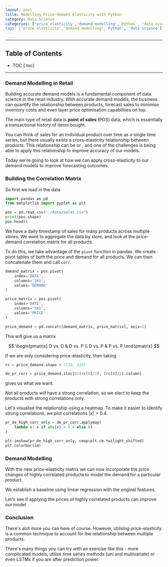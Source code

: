 ```yaml
---
layout: post
title: Modelling Price-demand Elasticity with Python
category: Data Science
categories: ['price elasticity','demand modelling', Python', 'data science']
tags: ['price elasticity','demand modelling', Python', 'data science']
---
```


---
<h2 class="no_toc">Table of Contents</h2>

* TOC
{:toc}

<!-- Need this for table of contents above -->
---


### Demand Modelling in Retail

Building accurate demand models is a fundamental component of data science in the retail industry. With accurate demand models, the business can quantify the relationship between products, forecast sales to minimise inventory costs and even layer price optimisation capabilities on top.

The main type of retail data is __point of sales__ (POS) data, which is essentially a transactional history of items bought. 

You can think of sales for an individual product over time as a single time series, but there usually exists a cross-elasticity relationship between products. This relationship can be <good> or <bad>, and one of the challenges is being able to apply this relationship to improve accuracy of our models. 

Today we're going to look at how we can apply cross-elasticity to our demand models to improve forecasting outcomes. 


### Building the Correlation Matrix

So first we load in the data

```python
import pandas as pd
from matplotlib import pyplot as plt

pos = pd.read_csv("./data/sales.csv")
print(pos.shape)
pos.head()
```

We have a daily timestamp of sales for many products across multiple stores. We want to aggregate the data by store, and look at the price-demand correlation matrix for all products. 

To do this, we take advantage of the `pivot` function in pandas. We create pivot tables of both the price and demand for all products. We can then concatenate them and call `corr`.

```python
demand_matrix = pos.pivot(
    index='DATE',
    columns='SKU',
    values='DEMAND'
)

price_matrix = pos.pivot(
    index='DATE',
    columns='SKU',
    values='PRICE'
)

price_demand = pd.concat([demand_matrix, price_matrix], axis=1)
```

This will give us a matrix

$$
\begin{pmatrix}
D vs. D & D vs. P \\
D vs. P & P vs. P 
\end{pmatrix}
$$

If we are only considering price-elasticity, then taking

```python
rc = price_demand.shape # (110, 110)

de_pr_corr = price_demand.iloc[0:(rc[0]/2), (rc[0]/2):column]
```

gives us what we want. 

Not all products will have a strong correlation, so we elect to keep the products with strong correlations only. 

Let's visualise the relationship using a heatmap. To make it easier to identify strong correlations, we plot correlations $|x| > 0.4$.

```python
pr_de_high_corr_only = de_pr_corr.applymap(
    lambda x: x if abs(x) > 0.4 else 0)
)

plt.imshow(pr_de_high_corr_only, cmap=plt.cm.twilight_shifted)
plt.colorbar(im)
```


### Demand Modelling 

With the new price-elasticity matrix we can now incorporate the price changes of highly correlated products to model the demand for a particular product. 

We establish a baseline using linear regression with the original features. 

Let's see if applying the prices of highly correlated products can improve our model


### Conclusion

There's alot more you can here of course. However, utilising price-elasticity is a common technique to account for the relationship between multiple products. 

There's many things you can try with an exercise like this - more complicated models, utilise time series methods (uni and multivariate) or even LSTMs if you are after prediction power. 
